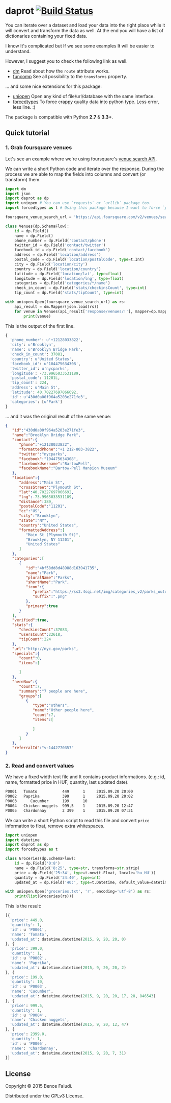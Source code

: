 # daprot [![Build Status](https://travis-ci.org/bfaludi/daprot.svg)](https://travis-ci.org/bfaludi/daprot)

You can iterate over a dataset and load your data into the right place while it will convert and transform the data as well. At the end you will have a list of dictionaries containing your fixed data.

I know It's complicated but If we see some examples It will be easier to understand.

However, I suggest you to check the following link as well.

- [dm](https://github.com/bfaludi/dm) Read about how the `route` attribute works.
- [funcomp](https://github.com/bfaludi/funcomp) See all possibility to the `transforms` property.

... and some nice extensions for this package:

- [uniopen](https://github.com/bfaludi/uniopen) Open any kind of file/url/database with the same interface.
- [forcedtypes](https://github.com/bfaludi/forcedtypes) To force crappy quality data into python type. Less error, less line. :)

The package is compatible with Python **2.7** & **3.3+**.

## Quick tutorial

### 1. Grab foursquare venues

Let's see an example where we're using foursquare's [venue search API](https://developer.foursquare.com/docs/explore#req=venues/search%3Fll%3D40.7,-74).

We can write a short Python code and iterate over the response. During the process we are able to map the fields into columns and convert (or transform) them.

```python
import dm
import json
import daprot as dp
import uniopen # You can use `requests` or `urllib` package too.
import forcedtypes as t # Using this package because I want to force `postal_code` value to integer.

foursquare_venue_search_url = 'https://api.foursquare.com/v2/venues/search?ll=40.7,-74&oauth_token=...'

class Venues(dp.SchemaFlow):
    id = dp.Field()
    name = dp.Field()
    phone_number = dp.Field('contact/phone')
    twitter_id = dp.Field('contact/twitter')
    facebook_id = dp.Field('contact/facebook')
    address = dp.Field('location/address')
    postal_code = dp.Field('location/postalCode', type=t.Int)
    city = dp.Field('location/city')
    country = dp.Field('location/country')
    latitude = dp.Field('location/lat', type=float)
    longitude = dp.Field('location/lng', type=float)
    categories = dp.Field('categories/*/name')
    check_in_count = dp.Field('stats/checkinsCount', type=int)
    tip_count = dp.Field('stats/tipCount', type=int)

with uniopen.Open(foursquare_venue_search_url) as rs:
    api_result = dm.Mapper(json.load(rs))
    for venue in Venues(api_result['response/venues/!'], mapper=dp.mapper.NAME):
        print(venue)
```

This is the output of the first line.

```python
{
  'phone_number': u'+12128033822',
  'city': u'Brooklyn', 
  'name': u'Brooklyn Bridge Park', 
  'check_in_count': 37081, 
  'country': u'United States', 
  'facebook_id': u'104475634308', 
  'twitter_id': u'nycparks', 
  'longitude': -73.9965033531189, 
  'postal_code': 11201L, 
  'tip_count': 224, 
  'address': u'Main St', 
  'latitude': 40.70227697066692, 
  'id': u'430d0a00f964a5203e271fe3', 
  'categories': [u'Park']
}
```
... and it was the original result of the same venue:

```json
{  
   "id":"430d0a00f964a5203e271fe3",
   "name":"Brooklyn Bridge Park",
   "contact":{  
      "phone":"+12128033822",
      "formattedPhone":"+1 212-803-3822",
      "twitter":"nycparks",
      "facebook":"104475634308",
      "facebookUsername":"BartowPell",
      "facebookName":"Bartow-Pell Mansion Museum"
   },
   "location":{  
      "address":"Main St",
      "crossStreet":"Plymouth St",
      "lat":40.70227697066692,
      "lng":-73.9965033531189,
      "distance":389,
      "postalCode":"11201",
      "cc":"US",
      "city":"Brooklyn",
      "state":"NY",
      "country":"United States",
      "formattedAddress":[  
         "Main St (Plymouth St)",
         "Brooklyn, NY 11201",
         "United States"
      ]
   },
   "categories":[  
      {  
         "id":"4bf58dd8d48988d163941735",
         "name":"Park",
         "pluralName":"Parks",
         "shortName":"Park",
         "icon":{  
            "prefix":"https://ss3.4sqi.net/img/categories_v2/parks_outdoors/park_",
            "suffix":".png"
         },
         "primary":true
      }
   ],
   "verified":true,
   "stats":{  
      "checkinsCount":37083,
      "usersCount":22618,
      "tipCount":224
   },
   "url":"http://nyc.gov/parks",
   "specials":{  
      "count":0,
      "items":[  

      ]
   },
   "hereNow":{  
      "count":7,
      "summary":"7 people are here",
      "groups":[  
         {  
            "type":"others",
            "name":"Other people here",
            "count":7,
            "items":[  

            ]
         }
      ]
   },
   "referralId":"v-1442770357"
}
```

### 2. Read and convert values

We have a fixed width text file and It contains product informations. (e.g.: id, name, formatted price in HUF, quantity, last updated date).

```txt
P0001   Tomato           449      1     2015.09.20 20:00
P0002   Paprika          399      1     2015.09.20 20:02
P0003      Cucumber      199      10
P0004   Chicken nuggets  999,5    1     2015.09.20 12:47
P0005   Chardonnay       2 399    1     2015.09.20 07:31
```

We can write a short Python script to read this file and convert `price` information to float, remove extra whitespaces.

```python
import uniopen
import datetime
import daprot as dp
import forcedtypes as t

class Groceries(dp.SchemaFlow):
    id = dp.Field('0:8')
    name = dp.Field('8:25', type=str, transforms=str.strip)
    price = dp.Field('25:34', type=t.new(t.Float, locale='hu_HU'))
    quantity = dp.Field('34:40', type=int)
    updated_at = dp.Field('40:', type=t.Datetime, default_value=datetime.datetime.now)

with uniopen.Open('groceries.txt', 'r', encoding='utf-8') as rs:
    print(list(Groceries(rs)))
```

This is the result:

```python
[{
  'price': 449.0,
  'quantity': 1,
  'id': u 'P0001',
  'name': 'Tomato',
  'updated_at': datetime.datetime(2015, 9, 20, 20, 0)
}, {
  'price': 399.0,
  'quantity': 1,
  'id': u 'P0002',
  'name': 'Paprika',
  'updated_at': datetime.datetime(2015, 9, 20, 20, 2)
}, {
  'price': 199.0,
  'quantity': 10,
  'id': u 'P0003',
  'name': 'Cucumber',
  'updated_at': datetime.datetime(2015, 9, 20, 20, 17, 28, 846543)
}, {
  'price': 999.5,
  'quantity': 1,
  'id': u 'P0004',
  'name': 'Chicken nuggets',
  'updated_at': datetime.datetime(2015, 9, 20, 12, 47)
}, {
  'price': 2399.0,
  'quantity': 1,
  'id': u 'P0005',
  'name': 'Chardonnay',
  'updated_at': datetime.datetime(2015, 9, 20, 7, 31)
}]
```

## License

Copyright © 2015 Bence Faludi.

Distributed under the GPLv3 License.

